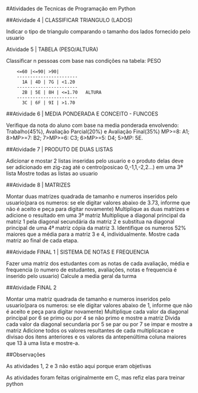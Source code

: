 #Atividades de Tecnicas de Programação em Python

##Atividade 4 | CLASSIFICAR TRIANGULO (LADOS)

Indicar o tipo de triangulo comparando o tamanho dos lados fornecido pelo usuario

Atividade 5 | TABELA (PESO/ALTURA)

Classificar n pessoas com base nas condições na tabela:
              PESO
      
        <=60 |<=90| >90| 
        -----------------------       
          1A | 4D | 7G | <1.20 
        ----------------------- 
          2B | 5E | 8H | <=1.70   ALTURA
        -----------------------          
          3C | 6F | 9I | >1.70 

##Atividade 6 | MEDIA PONDERADA E CONCEITO - FUNCOES

Verifique da nota do aluno com base na media ponderada envolvendo: Trabalho(45%), Avaliação Parcial(20%) e Avaliação Final(35%)
MP>=8: A1; 8>MP>=7: B2; 7>MP>=6: C3; 6>MP>=5: D4; 5>MP: 5E.

##Atividade 7 | PRODUTO DE DUAS LISTAS

Adicionar e mostar 2 listas inseridas pelo usuario e o produto delas deve ser adicionado em zig-zag até o centro(posicao 0,-1,1,-2,2...) em uma 3ª lista 
Mostre todas as listas ao usuario

##Atividade 8 | MATRIZES

Montar duas matrizes quadrada de tamanho e numeros inseridos pelo usuario(para os numeros: se ele digitar valores abaixo de 3.73, informe que não é aceito e peça para digitar novamente)
Multiplique as duas matrizes e adicione o resultado em uma 3ª matriz
Multiplique a diagonal principal da matriz 1 pela diagonal secundária da matriz 2 e substitua na diagonal principal de uma 4ª matriz cópia da matriz 3.
Identifique os numeros 52% maiores que a média para a matriz 3 e 4, individualmente.
Mostre cada matriz ao final de cada etapa.

##Atividade FINAL 1 | SISTEMA DE NOTAS E FREQUENCIA

Fazer uma matriz dos estudantes com as notas de cada avaliação, média e frequencia (o numero de estudantes, avaliações, notas e frequencia é inserido pelo usuario)
Calcule a media geral da turma

##Atividade FINAL 2

Montar uma matriz quadrada de tamanho e numeros inseridos pelo usuario(para os numeros: se ele digitar valores abaixo de 1, informe que não é aceito e peça para digitar novamente)
Multiplique cada valor da diagonal principal por 6 se primo ou por 4 se não primo e mostre a matriz
Divida cada valor da diagonal secundaria por 5 se par ou por 7 se impar e mostre a matriz
Adicione todos os valores resultantes de cada multiplicacao e divisao dos itens anteriores e os valores da antepenúltima coluna maiores que 13 à uma lista e mostre-a.

##Observações

As atividades 1, 2 e 3 não estão aqui porque eram objetivas

As atividades foram feitas originalmente em C, mas refiz elas para treinar python
